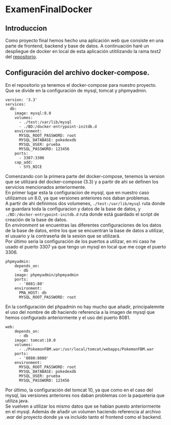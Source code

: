 # ExamenFinalDocker

## Introduccion
Como proyecto final hemos hecho una aplicación web que consiste en una parte de frontend, backend y base de datos. A continuación haré un despliegue de docker en local de esta aplicación utitilizando la rama *test2* del [repositorio](https://github.com/MarcBelenFran/PokemonProject).

## Configuración del archivo docker-compose.
En el repositorio ya tenemos el docker-compose para nuestro proyecto. Que se divide en la configuración de mysql, tomcat y phpmyadmin.

```
version: '3.3'
services:
  db:
    image: mysql:8.0
    volumes:
      - ./test:/var/lib/mysql
      - ./BD:/docker-entrypoint-initdb.d
    environment:
      MYSQL_ROOT_PASSWORD: root
      MYSQL_DATABASE: pokedexdb
      MYSQL_USER: prueba
      MYSQL_PASSWORD: 123456
    ports:
      - 3307:3306
    cap_add:
      - SYS_NICE
```
Comenzando con la primera parte del docker-compose, tenemos la version que se utilizará del docker-compose (3.3) y a partir de ahi se definen los servicios mencionados anteriormente. <br>
En primer lugar esta la configuracion de mysql, que en nuestro caso utilizamos un 8.0, ya que versiones anteriores nos daban problemas. <br>
A partir de ahi definimos dos volumenes, ```./test:/var/lib/mysql``` ruta donde se guardara toda la configuracion y datos de la base de datos, y ```./BD:/docker-entrypoint-initdb.d``` ruta donde está guardado el script de creación de la base de datos. <br>
En *environment* se encuentras las diferentes configuraciones de los datos de la base de datos, entre los que se encuentran la base de datos a utilizar, el usuario y la contraseña de la sesion que se utilizará. <br>
Por último seria la configuración de los puertos a utilizar, en mi caso he usado el puerto 3307 ya que tengo un mysql en local que me coge el puerto 3306. <br>

```
phpmyadmin:
    depends_on:
      - db
    image: phpmyadmin/phpmyadmin
    ports:
      - '8081:80'
    environment:
      PMA_HOST: db
      MYSQL_ROOT_PASSWORD: root
 ```
En la configuración del phpadmin no hay mucho que añadir, principalemnte el uso del nombre de *db* haciendo referencia a la imagen de mysql que hemos configurado anteriormente y el uso del puerto 8081. <br>

```
web:
    depends_on:
      - db
    image: tomcat:10.0
    volumes:
      - ./PokemonFBM.war:/usr/local/tomcat/webapps/PokemonFBM.war
    ports:
      - '8080:8080'
    environment:
      MYSQL_ROOT_PASSWORD: root
      MYSQL_DATABASE: pokedexdb
      MYSQL_USER: prueba
      MYSQL_PASSWORD: 123456
 ```
 Por último, la configuración del tomcat 10, ya que como en el caso del mysql, las versiones anteriores nos daban problemas con la paqueteria que utiliza java. <br>
 Se vuelven a utilizar los mismo datos que se habian puesto anteriormente en el mysql. Además de añadir un volumen haciendo referencia al archivo *.war* del proyecto donde ya va incluido tanto el frontend como el backend.
